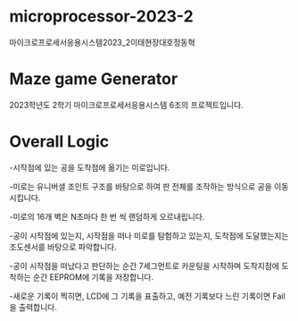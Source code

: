 # microprocessor-2023-2
마이크로프로세서응용시스템2023_2이태현장대호정동혁

# Maze game Generator
2023학년도 2학기 마이크로프로세서응용시스템 6조의 프로젝트입니다.

# Overall Logic
-시작점에 있는 공을 도착점에 옮기는 미로입니다.

-미로는 유니버셜 조인트 구조를 바탕으로 하여 판 전체를 조작하는 방식으로 공을 이동 시킵니다.

-미로의 16개 벽은 N초마다 한 번 씩 랜덤하게 오르내립니다.

-공이 시작점에 있는지, 시작점을 떠나 미로를 탐험하고 있는지, 도착점에 도달했는지는 조도센서를 바탕으로 파악합니다.

-공이 시작점을 떠났다고 판단하는 순간 7세그먼트로 카운팅을 시작하며 도착지점에 도착하는 순간 EEPROM에 기록을 저장합니다.

-새로운 기록이 찍히면, LCD에 그 기록을 표출하고, 예전 기록보다 느린 기록이면 Fail을 출력합니다.
